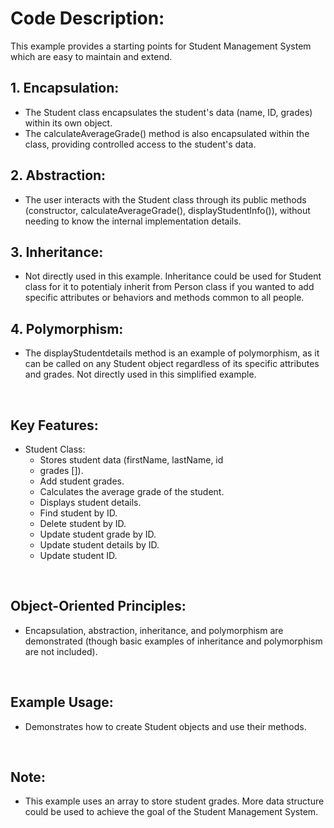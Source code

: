 # Code Description:
This example provides a starting points for Student Management System which are easy to maintain and extend.

## **1. Encapsulation:**
 * The Student class encapsulates the student's data (name, ID, grades) within its own object.
 * The calculateAverageGrade() method is also encapsulated within the class, providing controlled access to the student's data.

## **2. Abstraction:**
 * The user interacts with the Student class through its public methods (constructor, calculateAverageGrade(), displayStudentInfo()), without needing to know the internal implementation details.

## **3. Inheritance:**
 * Not directly used in this example. Inheritance could be used for Student class for it to potentialy inherit from Person class if you wanted to add specific attributes or behaviors and methods common to all people.

## **4. Polymorphism:**
 * The displayStudentdetails method is an example of polymorphism, as it can be called on any Student object regardless of its specific attributes and grades. Not directly used in this simplified example.
 <br> 
 
## **Key Features:**
 * Student Class:
   * Stores student data (firstName, lastName, id 
   * grades []).
   * Add student grades.
   * Calculates the average grade of the student.
   * Displays student details.
   * Find student by ID.
   * Delete student by ID.
   * Update student grade by ID.
   * Update student details by ID.
   * Update student ID.
<br>

 ## **Object-Oriented Principles:**
   * Encapsulation, abstraction, inheritance, and polymorphism are demonstrated (though basic examples of inheritance and polymorphism are not included).
<br>

 ## **Example Usage:**
   * Demonstrates how to create Student objects and use their methods.
<br>

 ## **Note:**
 * This example uses an array to store student grades. More data structure could be used to achieve the goal of the Student Management System.